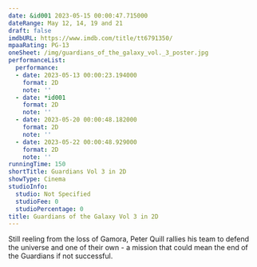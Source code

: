 ```yaml
---
date: &id001 2023-05-15 00:00:47.715000
dateRange: May 12, 14, 19 and 21
draft: false
imdbURL: https://www.imdb.com/title/tt6791350/
mpaaRating: PG-13
oneSheet: /img/guardians_of_the_galaxy_vol._3_poster.jpg
performanceList:
  performance:
  - date: 2023-05-13 00:00:23.194000
    format: 2D
    note: ''
  - date: *id001
    format: 2D
    note: ''
  - date: 2023-05-20 00:00:48.182000
    format: 2D
    note: ''
  - date: 2023-05-22 00:00:48.929000
    format: 2D
    note: ''
runningTime: 150
shortTitle: Guardians Vol 3 in 2D
showType: Cinema
studioInfo:
  studio: Not Specified
  studioFee: 0
  studioPercentage: 0
title: Guardians of the Galaxy Vol 3 in 2D
---
```


Still reeling from the loss of Gamora, Peter Quill rallies his team to defend the universe and one of their own - a mission that could mean the end of the Guardians if not successful.